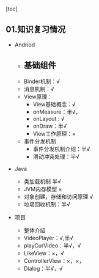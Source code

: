 [toc]

## 01.知识复习情况

- Andriod
  - 基础组件
    - 
  - Binder机制：√
  - 消息机制：√
  - View原理：
    - View基础概念：√
    - onMeasure：半√，
    - onLayout : √
    - onDraw：半√
    - View工作原理：×
  - 事件分发机制
    - 事件分发机制介绍：半√
    - 滑动冲突处理：半√
- Java
  - 类加载机制	半√
  - JVM内存模型  ×
  - 对象创建，存储和访问原理  √
  - 垃圾回收机制：半√

- 项目
  - 整体介绍
  - VideoPlayer：√,半√ 
  - playCurVideo：半√，√
  - LikeView：×，√
  - ControllerView：×，×，
  - Dialog：半√，√